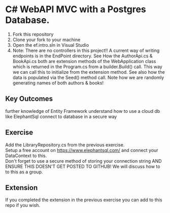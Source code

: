 # C# WebAPI MVC with a Postgres Database.


1. Fork this repository
2. Clone your fork to your machine
3. Open the ef.intro.sln in Visual Studio
5. Note:  There are no controllers in this project!!  A current way of writing endpoints is in the EndPoint directory.
		  See How the AuthorApi.cs & BookApi.cs both are extension methods of the WebApplication class which 
		  is returned in the Program.cs from a builder.Build() call.  This way we can call this to initialize from the 
		  extension method.  See also how the data is populated via the Seed() method call.  Note how we are 
		  randomly generating names of both authors & books!

## Key Outcomes   

further knowledge of Entity Framework
understand how to use a cloud db like ElephantSql
connect to database in a secure way


## Exercise   

Add the LibraryRepository.cs from the previous exercise.   
Setup a free account on https://www.elephantsql.com/  and connect your DataContext to this.  
Don't forget to use a secure method of storing your connection string AND ENSURE THIS DOESN'T GET POSTED TO GITHUB!
We will discuss how to to this as a group.


##  Extension

If you completed the extension in the previous exercise you can add to this repo if you wish.




